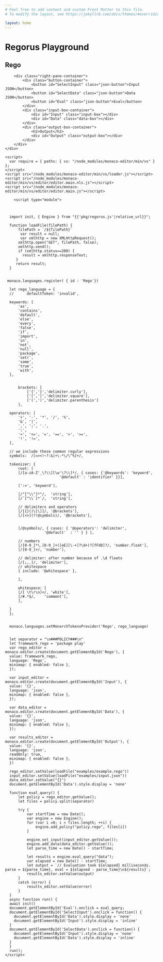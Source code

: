 ```yaml
---
# Feel free to add content and custom Front Matter to this file.
# To modify the layout, see https://jekyllrb.com/docs/themes/#overriding-theme-defaults

layout: home
---
```


<html>
<head>
<meta http-equiv="Content-Type" content="text/html;charset=utf-8" />
<meta name="viewport" content="width=device-width" />
<title>Regorus Playground</title>
<link
rel="stylesheet"
href="/style.css"
/>
</head>
<body>
    <h1>Regorus Playground</h1>
    <div class="pane">
        <div class="left-pane">
            <h2>Rego</h2>
            <div id="Rego" class="rego-box"></div>
        </div>

        <div class="right-pane-container">
            <div class="button-container">
                <button id="SelectInput" class="json-button">Input JSON</button>
                <button id="SelectData" class="json-button">Data JSON</button>
                <button id="Eval" class="json-button">Eval</button>
            </div>
            <div class="input-box-container">
                <div id="Input" class="input-box"></div>
                <div id="Data" class="data-box"></div>
            </div>
            <div class="output-box-container">
                <h2>Output</h2>
                <div id="Output" class="output-box"></div>
            </div>
        </div>
    </div>
	
    <script>
      var require = { paths: { vs: "/node_modules/monaco-editor/min/vs" } };
    </script>
    <script src="/node_modules/monaco-editor/min/vs/loader.js"></script>
    <script src="/node_modules/monaco-editor/min/vs/editor/editor.main.nls.js"></script>
    <script src="/node_modules/monaco-editor/min/vs/editor/editor.main.js"></script>
	
	    <script type="module">



      import init, { Engine } from "{{'pkg/regorus.js'|relative_url}}";

      function loadFile(filePath) {
	      filePath = `/${filePath}`
     	   var result = null;
	       var xmlhttp = new XMLHttpRequest();
	      xmlhttp.open("GET", filePath, false);
	      xmlhttp.send();
	      if (xmlhttp.status==200) {
	        result = xmlhttp.responseText;
	     }
	     return result;
      }


     monaco.languages.register( { id : 'Rego'})

      let rego_language = {
	  //	  defaultToken: 'invalid',

	  keywords: [
	      'as',
	      'contains',
	      'default',
	      'else',
	      'every',
	      'false',
	      'if',
	      'import',
	      'in',
	      'not',
	      'null',
	      'package',
	      'set(',
	      'some',
	      'true',
	      'with',
	  ],
	  

          brackets: [
              ['{','}','delimiter.curly'],
              ['[',']','delimiter.square'],
              ['(',')','delimiter.parenthesis']
          ],

	  operators: [
	      '+', '-', '*', '/', '%',
	      '&', '|',
	      ',', ';', '.',
	      ':',
	      '<', '<=', '=', '==', '>', '>=',
	      '!', '!=',
	  ],

	  // we include these common regular expressions
	  symbols:  /[=><!~?:&|+\-*\/\^%]+/,

	  tokenizer: {
	      root: [
		  [/[a-zA-Z'_\?\\][\w'\?\\]*/, { cases: {'@keywords': 'keyword',
							 '@default' : 'identifier' }}],

		  [':=', 'keyword'],

		  [/"[^\\"]*"/,  'string'],
		  [/`[^\\`]*`/,  'string'],

		  // delimiters and operators
		  [/[{}()\[\]]/, '@brackets'],
		  [/[<>](?!@symbols)/, '@brackets'],


		  [/@symbols/, { cases: { '@operators': 'delimiter',
					  '@default'  : '' } } ],

		  // numbers
		  [/[0-9_]*\.[0-9_]+([eE][\-+]?\d+)?[fFdD]?/, 'number.float'],
		  [/[0-9_]+/, 'number'],

		  // delimiter: after number because of .\d floats
		  [/[;,.]/, 'delimiter'],
		  // whitespace
		  { include: '@whitespace' },

	      ],

	      whitespace: [
		  [/[ \t\r\n]+/, 'white'],
		  [/#.*$/,    'comment'],
	      ],

	  }
      };


      monaco.languages.setMonarchTokensProvider('Rego', rego_language)


      let separator = "\n###POLICY###\n"
      let framework_rego = 'package play'
      var rego_editor = monaco.editor.create(document.getElementById('Rego'), {
	  value: framework_rego,
	  language: 'Rego',
	  minimap: { enabled: false },
      });

      var input_editor = monaco.editor.create(document.getElementById('Input'), {
	  value: '{}',
	  language: 'json',
	  minimap: { enabled: false },
      });

      var data_editor = monaco.editor.create(document.getElementById('Data'), {
	  value: '{}',
	  language: 'json',
	  minimap: { enabled: false },
      });
	  
      var results_editor = monaco.editor.create(document.getElementById('Output'), {
	  value: '{}',
	  language: 'json',
	  readOnly: true,
	  minimap: { enabled: false },
      })

      rego_editor.setValue(loadFile("examples/example.rego"))
      input_editor.setValue(loadFile("examples/input.json"))
	  data_editor.setValue("{}")
      document.getElementById('Data').style.display = 'none'

      function eval_query() {
		  let policy = rego_editor.getValue();
		  let files = policy.split(separator)

          try {
			  var startTime = new Date();
			  var engine = new Engine();
			  for (var i =0; i < files.length; ++i) {
				  engine.add_policy("policy.rego", files[i])
              }

			  engine.set_input(input_editor.getValue());
			  engine.add_data(data_editor.getValue());
			  let parse_time = new Date() - startTime;

              let results = engine.eval_query("data");
    		  var elapsed = new Date() - startTime;
			  let output = `// Evaluation took ${elapsed} milliseconds. parse = ${parse_time}, eval = ${elapsed - parse_time}\n${results}`;
			  results_editor.setValue(output)
          }
		  catch (error) {
		      results_editor.setValue(error)
		  }
	  }
      async function run() {
	  await init()
	  document.getElementById('Eval').onclick = eval_query;
	  document.getElementById('SelectInput').onclick = function() {
	    document.getElementById('Data').style.display = 'none'
	    document.getElementById('Input').style.display = 'inline'
	  }
	  document.getElementById('SelectData').onclick = function() {
	    document.getElementById('Input').style.display = 'none'
	    document.getElementById('Data').style.display = 'inline'
	  }
      }
      run();
    </script>


</body>
</html>
